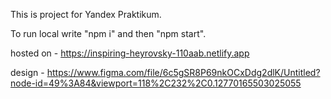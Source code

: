 This is project for Yandex Praktikum. 

To run local write "npm i" and then "npm start".

hosted on - https://inspiring-heyrovsky-110aab.netlify.app

design - https://www.figma.com/file/6c5gSR8P69nkOCxDdg2dlK/Untitled?node-id=49%3A84&viewport=118%2C232%2C0.12770165503025055